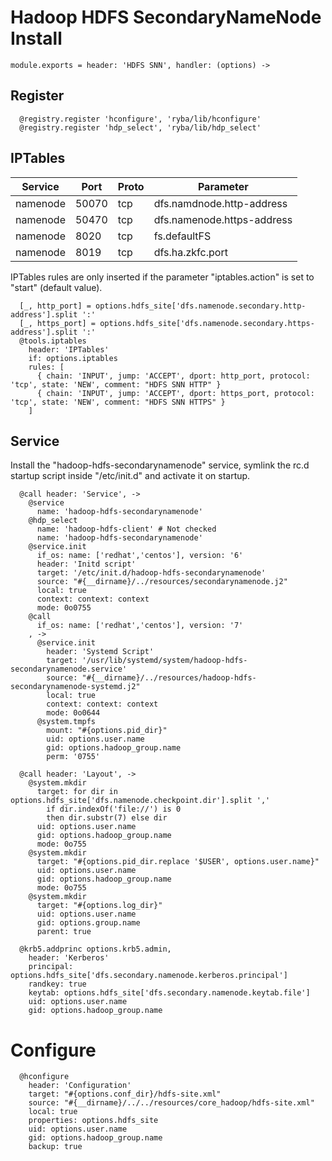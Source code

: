 
# Hadoop HDFS SecondaryNameNode Install

    module.exports = header: 'HDFS SNN', handler: (options) ->

## Register

      @registry.register 'hconfigure', 'ryba/lib/hconfigure'
      @registry.register 'hdp_select', 'ryba/lib/hdp_select'

## IPTables

| Service    | Port | Proto  | Parameter                  |
|------------|------|--------|----------------------------|
| namenode  | 50070 | tcp    | dfs.namdnode.http-address  |
| namenode  | 50470 | tcp    | dfs.namenode.https-address |
| namenode  | 8020  | tcp    | fs.defaultFS               |
| namenode  | 8019  | tcp    | dfs.ha.zkfc.port           |

IPTables rules are only inserted if the parameter "iptables.action" is set to
"start" (default value).

      [_, http_port] = options.hdfs_site['dfs.namenode.secondary.http-address'].split ':'
      [_, https_port] = options.hdfs_site['dfs.namenode.secondary.https-address'].split ':'
      @tools.iptables
        header: 'IPTables'
        if: options.iptables
        rules: [
          { chain: 'INPUT', jump: 'ACCEPT', dport: http_port, protocol: 'tcp', state: 'NEW', comment: "HDFS SNN HTTP" }
          { chain: 'INPUT', jump: 'ACCEPT', dport: https_port, protocol: 'tcp', state: 'NEW', comment: "HDFS SNN HTTPS" }
        ]

## Service

Install the "hadoop-hdfs-secondarynamenode" service, symlink the rc.d startup
script inside "/etc/init.d" and activate it on startup.

      @call header: 'Service', ->
        @service
          name: 'hadoop-hdfs-secondarynamenode'
        @hdp_select
          name: 'hadoop-hdfs-client' # Not checked
          name: 'hadoop-hdfs-secondarynamenode'
        @service.init
          if_os: name: ['redhat','centos'], version: '6'
          header: 'Initd script'
          target: '/etc/init.d/hadoop-hdfs-secondarynamenode'
          source: "#{__dirname}/../resources/secondarynamenode.j2"
          local: true
          context: context: context
          mode: 0o0755
        @call
          if_os: name: ['redhat','centos'], version: '7'
        , ->
          @service.init
            header: 'Systemd Script'
            target: '/usr/lib/systemd/system/hadoop-hdfs-secondarynamenode.service'
            source: "#{__dirname}/../resources/hadoop-hdfs-secondarynamenode-systemd.j2"
            local: true
            context: context: context
            mode: 0o0644
          @system.tmpfs
            mount: "#{options.pid_dir}"
            uid: options.user.name
            gid: options.hadoop_group.name
            perm: '0755'

      @call header: 'Layout', ->
        @system.mkdir
          target: for dir in options.hdfs_site['dfs.namenode.checkpoint.dir'].split ','
            if dir.indexOf('file://') is 0
            then dir.substr(7) else dir
          uid: options.user.name
          gid: options.hadoop_group.name
          mode: 0o755
        @system.mkdir
          target: "#{options.pid_dir.replace '$USER', options.user.name}"
          uid: options.user.name
          gid: options.hadoop_group.name
          mode: 0o755
        @system.mkdir
          target: "#{options.log_dir}"
          uid: options.user.name
          gid: options.group.name
          parent: true

      @krb5.addprinc options.krb5.admin,
        header: 'Kerberos'
        principal: options.hdfs_site['dfs.secondary.namenode.kerberos.principal']
        randkey: true
        keytab: options.hdfs_site['dfs.secondary.namenode.keytab.file']
        uid: options.user.name
        gid: options.hadoop_group.name

# Configure

      @hconfigure
        header: 'Configuration'
        target: "#{options.conf_dir}/hdfs-site.xml"
        source: "#{__dirname}/../../resources/core_hadoop/hdfs-site.xml"
        local: true
        properties: options.hdfs_site
        uid: options.user.name
        gid: options.hadoop_group.name
        backup: true
